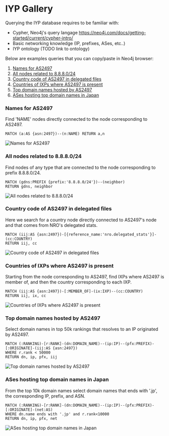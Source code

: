 # IYP Gallery

Querying the IYP database requires to be familiar with:
- Cypher, Neo4j's query langage https://neo4j.com/docs/getting-started/current/cypher-intro/
- Basic networking knowledge (IP, prefixes, ASes, etc..)
- IYP ontology (TODO link to ontology)

Below are examples queries that you can copy/paste in Neo4j browser:
1. [Names for AS2497](#names-for-as2497)
2. [All nodes related to 8.8.8.0/24](#all-nodes-related-to-888024)
3. [Country code of AS2497 in delegated files](#country-code-of-as2497-in-delegated-files)
4. [Countries of IXPs where AS2497 is present](#countries-of-ixps-where-as2497-is-present)
5. [Top domain names hosted by AS2497](#top-domain-names-hosted-by-as2497)
6. [ASes hosting top domain names in Japan](#ases-hosting-top-domain-names-in-japan)


### Names for AS2497
Find 'NAME' nodes directly connected to the node corresponding to AS2497.
```
MATCH (a:AS {asn:2497})--(n:NAME) RETURN a,n
```
![Names for AS2497](/documentation/assets/gallery/as2497names.svg)

### All nodes related to 8.8.8.0/24
Find nodes of any type that are connected to the node corresponding to prefix 
8.8.8.0/24.
```
MATCH (gdns:PREFIX {prefix:'8.8.8.0/24'})--(neighbor) 
RETURN gdns, neighbor
```

![All nodes related to 8.8.8.0/24](/documentation/assets/gallery/prefixAllRelated.svg)

### Country code of AS2497 in delegated files
Here we search for a country node directly connected to AS2497's node and that
comes from NRO's delegated stats.
```
MATCH (iij:AS {asn:2497})-[{reference_name:'nro.delegated_stats'}]-(cc:COUNTRY) 
RETURN iij, cc
```

![Country code of AS2497 in delegated files](/documentation/assets/gallery/as2497country.svg)


### Countries of IXPs where AS2497 is present
Starting from the node corresponding to AS2497, find IXPs where AS2497 is member
of, and then the country corresponding to each IXP.
```
MATCH (iij:AS {asn:2497})-[:MEMBER_OF]-(ix:IXP)--(cc:COUNTRY) 
RETURN iij, ix, cc
```

![Countries of IXPs where AS2497 is present](/documentation/assets/gallery/as2497ixpCountry.svg)

### Top domain names hosted by AS2497
Select domain names in top 50k rankings that resolves to an IP originated by
AS2497.

```
MATCH (:RANKING)-[r:RANK]-(dn:DOMAIN_NAME)--(ip:IP)--(pfx:PREFIX)-[:ORIGINATE]-(iij:AS {asn:2497})
WHERE r.rank < 50000
RETURN dn, ip, pfx, iij
```

![Top domain names hosted by AS2497](/documentation/assets/gallery/as2497domainNames.svg)

### ASes hosting top domain names in Japan
From the top 10k domain names select domain names that ends with '.jp', the
corresponding IP, prefix, and ASN.

```
MATCH (:RANKING)-[r:RANK]-(dn:DOMAIN_NAME)--(ip:IP)--(pfx:PREFIX)-[:ORIGINATE]-(net:AS)
WHERE dn.name ends with '.jp' and r.rank<10000
RETURN dn, ip, pfx, net
```

![ASes hosting top domain names in Japan](/documentation/assets/gallery/top10kJapanAS.svg)
